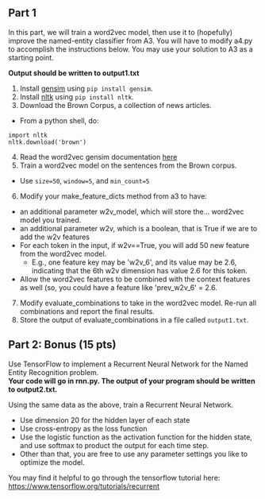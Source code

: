 ## Part 1

In this part, we will train a word2vec model, then use it to (hopefully) improve the named-entity classifier from A3.
You will have to modify a4.py to accomplish the instructions below. You may use your solution to A3 as a starting point.

**Output should be written to output1.txt**

1. Install [gensim](https://radimrehurek.com/gensim/) using `pip install gensim`.
2. Install [nltk](http://www.nltk.org/) using `pip install nltk`.
3. Download the Brown Corpus, a collection of news articles.
  - From a python shell, do:
  ```
  import nltk
  nltk.download('brown')
  ```
4. Read the word2vec gensim documentation [here](https://radimrehurek.com/gensim/models/word2vec.html)
5. Train a word2vec model on the sentences from the Brown corpus.
  - Use `size=50`, `window=5`, and `min_count=5`
6. Modify your make_feature_dicts method from a3 to have:
  - an additional parameter w2v_model, which will store the... word2vec model you trained.
  - an additional parameter w2v, which is a boolean, that is True if we are to add the w2v features
  - For each token in the input, if w2v==True, you will add 50 new feature from the word2vec model.
    - E.g., one feature key may be 'w2v_6', and its value may be 2.6, indicating that the 6th w2v dimension has value 2.6 for this token.
  - Allow the word2vec features to be combined with the context features as well (so, you could have a feature like 'prev_w2v_6' = 2.6.
7. Modify evaluate_combinations to take in the word2vec model. Re-run all combinations and report the final results.
8. Store the output of evaluate_combinations in a file called `output1.txt`.


## Part 2: Bonus (15 pts)

Use TensorFlow to implement a Recurrent Neural Network for the Named Entity Recognition problem.  
**Your code will go in rnn.py. The output of your program should be written to output2.txt.**

Using the same data as the above, train a Recurrent Neural Network.
- Use dimension 20 for the hidden layer of each state
- Use cross-entropy as the loss function
- Use the logistic function as the activation function for the hidden state, and use softmax to product the output for each time step.
- Other than that, you are free to use any parameter settings you like to optimize the model.

You may find it helpful to go through the tensorflow tutorial here:
https://www.tensorflow.org/tutorials/recurrent
